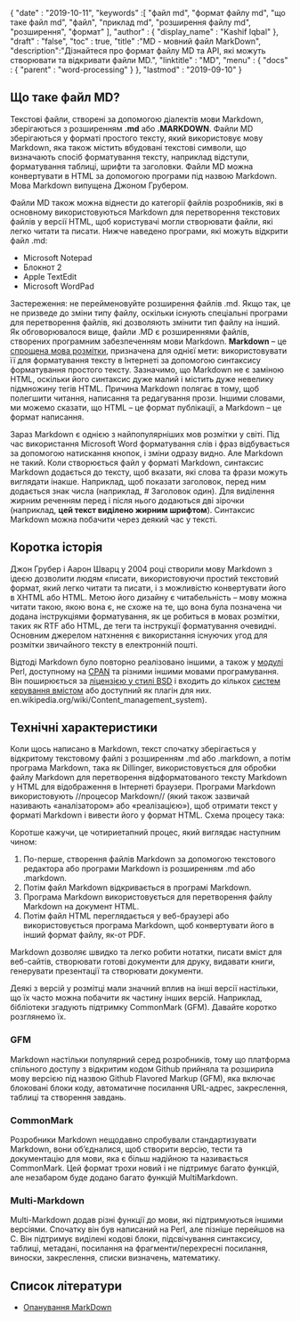 {
  "date" : "2019-10-11",
  "keywords" :[ "файл md", "формат файлу md", "що таке файл md", "файл", "приклад md", "розширення файлу md", "розширення", "формат" ],
  "author" : {
    "display_name" : "Kashif Iqbal"
},
  "draft" : "false",
  "toc" : true,
  "title" :"MD - мовний файл MarkDown",
  "description":"Дізнайтеся про формат файлу MD та API, які можуть створювати та відкривати файли MD.",
  "linktitle" : "MD",
  "menu" : {
    "docs" : {
      "parent" : "word-processing"
}
},
  "lastmod" : "2019-09-10"
}

## Що таке файл MD?

Текстові файли, створені за допомогою діалектів мови Markdown, зберігаються з розширенням **.md** або **.MARKDOWN**. Файли MD зберігаються у форматі простого тексту, який використовує мову Markdown, яка також містить вбудовані текстові символи, що визначають спосіб форматування тексту, наприклад відступи, форматування таблиці, шрифти та заголовки. Файли MD можна конвертувати в HTML за допомогою програми під назвою Markdown. Мова Markdown випущена Джоном Грубером.

Файли MD також можна віднести до категорії файлів розробників, які в основному використовуються Markdown для перетворення текстових файлів у версії HTML, щоб користувачі могли створювати файли, які легко читати та писати. Нижче наведено програми, які можуть відкрити файл .md:

* Microsoft Notepad
* Блокнот 2
* Apple TextEdit
* Microsoft WordPad

Застереження: не перейменовуйте розширення файлів .md. Якщо так, це не призведе до зміни типу файлу, оскільки існують спеціальні програми для перетворення файлів, які дозволяють змінити тип файлу на інший. Як обговорювалося вище, файли .MD є розширеннями файлів, створених програмним забезпеченням мови Markdown. **Markdown** – це [спрощена мова розмітки](https://en.wikipedia.org/wiki/Lightweight_markup_language), призначена для однієї мети: використовувати її для форматування тексту в Інтернеті за допомогою синтаксису форматування простого тексту. Зазначимо, що Markdown не є заміною HTML, оскільки його синтаксис дуже малий і містить дуже невелику підмножину тегів HTML. Причина Markdown полягає в тому, щоб полегшити читання, написання та редагування прози. Іншими словами, ми можемо сказати, що HTML – це формат публікації, а Markdown – це формат написання.

Зараз Markdown є однією з найпопулярніших мов розмітки у світі. Під час використання Microsoft Word форматування слів і фраз відбувається за допомогою натискання кнопок, і зміни одразу видно. Але Markdown не такий. Коли створюється файл у форматі Markdown, синтаксис Markdown додається до тексту, щоб вказати, які слова та фрази можуть виглядати інакше. Наприклад, щоб показати заголовок, перед ним додається знак числа (наприклад, # Заголовок один). Для виділення жирним реченням перед і після нього додаються дві зірочки (наприклад, **цей текст виділено жирним шрифтом**). Синтаксис Markdown можна побачити через деякий час у тексті.

## Коротка історія

Джон Грубер і Аарон Шварц у 2004 році створили мову Markdown з ідеєю дозволити людям «писати, використовуючи простий текстовий формат, який легко читати та писати, і з можливістю конвертувати його в XHTML або HTML. Метою його дизайну є читабельність – мову можна читати такою, якою вона є, не схоже на те, що вона була позначена чи додана інструкціями форматування, як це робиться в мовах розмітки, таких як RTF або HTML, де теги та інструкції форматування очевидні. Основним джерелом натхнення є використання існуючих угод для розмітки звичайного тексту в електронній пошті.

Відтоді Markdown було повторно реалізовано іншими, а також у [модулі](https://en.wikipedia.org/wiki/Modular_programming) Perl, доступному на [CPAN](https://en.wikipedia.org/wiki/CPAN) та різними іншими мовами програмування. Він поширюється за [ліцензією у стилі BSD](https://en.wikipedia.org/wiki/BSD_license) і входить до кількох [систем керування вмістом](https://) або доступний як плагін для них. en.wikipedia.org/wiki/Content_management_system).

## Технічні характеристики

Коли щось написано в Markdown, текст спочатку зберігається у відкритому текстовому файлі з розширенням .md або .markdown, а потім програма Markdown, така як Dillinger, використовується для обробки файлу Markdown для перетворення відформатованого тексту Markdown у HTML для відображення в Інтернеті браузери. Програми Markdown використовують //процесор Markdown// (який також зазвичай називають «аналізатором» або «реалізацією»), щоб отримати текст у форматі Markdown і вивести його у формат HTML. Схема процесу така:

Коротше кажучи, це чотириетапний процес, який виглядає наступним чином:

1. По-перше, створення файлів Markdown за допомогою текстового редактора або програми Markdown із розширенням .md або .markdown.
1. Потім файл Markdown відкривається в програмі Markdown.
1. Програма Markdown використовується для перетворення файлу Markdown на документ HTML.
1. Потім файл HTML переглядається у веб-браузері або використовується програма Markdown, щоб конвертувати його в інший формат файлу, як-от PDF.

Markdown дозволяє швидко та легко робити нотатки, писати вміст для веб-сайтів, створювати готові документи для друку, видавати книги, генерувати презентації та створювати документи.

Деякі з версій у розмітці мали значний вплив на інші версії настільки, що їх часто можна побачити як частину інших версій. Наприклад, бібліотеки згадують підтримку CommonMark (GFM). Давайте коротко розглянемо їх.

### GFM
Markdown настільки популярний серед розробників, тому що платформа спільного доступу з відкритим кодом Github прийняла та розширила мову версією під назвою Github Flavored Markup (GFM), яка включає блоковані блоки коду, автоматичне посилання URL-адрес, закреслення, таблиці та створення завдань.

### CommonMark
Розробники Markdown нещодавно спробували стандартизувати Markdown, вони об’єдналися, щоб створити версію, тести та документацію для мови, яка є більш надійною та називається CommonMark. Цей формат трохи новий і не підтримує багато функцій, але незабаром буде додано багато функцій MultiMarkdown.

### Multi-Markdown
Multi-Markdown додав різні функції до мови, які підтримуються іншими версіями. Спочатку він був написаний на Perl, але пізніше перейшов на C. Він підтримує виділені кодові блоки, підсвічування синтаксису, таблиці, метадані, посилання на фрагменти/перехресні посилання, виноски, закреслення, списки визначень, математику.

## Список літератури

* [Опанування MarkDown](https://docs.github.com/en/get-started/writing-on-github/getting-started-with-writing-and-formatting-on-github/basic-writing-and-formatting-syntax)


